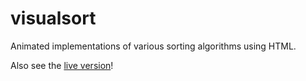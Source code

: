 # visualsort
Animated implementations of various sorting algorithms using HTML.

Also see the [live version](https://lauribauri.github.io/visualsort)!
